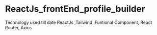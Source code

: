 # ReactJs_frontEnd_profile_builder
Technology used till date ReactJs ,Tailwind ,Funtional Component, React Router, Axios
